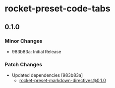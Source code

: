 # rocket-preset-code-tabs

## 0.1.0
### Minor Changes

- 983b83a: Initial Release

### Patch Changes

- Updated dependencies [983b83a]
  - rocket-preset-markdown-directives@0.1.0
